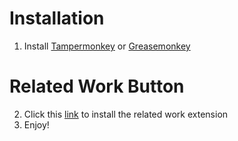 
# Installation

1. Install [Tampermonkey](https://www.tampermonkey.net/) or [Greasemonkey](https://www.greasespot.net/)

# Related Work Button
2. Click this [link](https://github.com/godoflaundry/fandom-scripts/raw/master/tapermonkey/relatedwork.pub.user.js) to install the related work extension
3. Enjoy!
